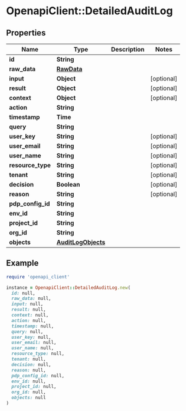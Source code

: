 # OpenapiClient::DetailedAuditLog

## Properties

| Name | Type | Description | Notes |
| ---- | ---- | ----------- | ----- |
| **id** | **String** |  |  |
| **raw_data** | [**RawData**](RawData.md) |  |  |
| **input** | **Object** |  | [optional] |
| **result** | **Object** |  | [optional] |
| **context** | **Object** |  | [optional] |
| **action** | **String** |  |  |
| **timestamp** | **Time** |  |  |
| **query** | **String** |  |  |
| **user_key** | **String** |  | [optional] |
| **user_email** | **String** |  | [optional] |
| **user_name** | **String** |  | [optional] |
| **resource_type** | **String** |  | [optional] |
| **tenant** | **String** |  | [optional] |
| **decision** | **Boolean** |  | [optional] |
| **reason** | **String** |  | [optional] |
| **pdp_config_id** | **String** |  |  |
| **env_id** | **String** |  |  |
| **project_id** | **String** |  |  |
| **org_id** | **String** |  |  |
| **objects** | [**AuditLogObjects**](AuditLogObjects.md) |  |  |

## Example

```ruby
require 'openapi_client'

instance = OpenapiClient::DetailedAuditLog.new(
  id: null,
  raw_data: null,
  input: null,
  result: null,
  context: null,
  action: null,
  timestamp: null,
  query: null,
  user_key: null,
  user_email: null,
  user_name: null,
  resource_type: null,
  tenant: null,
  decision: null,
  reason: null,
  pdp_config_id: null,
  env_id: null,
  project_id: null,
  org_id: null,
  objects: null
)
```

